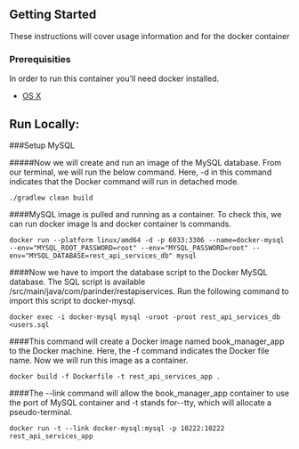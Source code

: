 ## Getting Started

These instructions will cover usage information and for the docker container

### Prerequisities


In order to run this container you'll need docker installed.

* [OS X](https://docs.docker.com/mac/started/)

## Run Locally:

###Setup MySQL

#####Now we will create and run an image of the MySQL database. From our terminal, we will run the below command. Here, -d in this command indicates that the Docker command will run in detached mode.


`./gradlew clean build`


####MySQL image is pulled and running as a container. To check this, we can run docker image ls and docker container ls commands.


`docker run --platform linux/amd64 -d -p 6033:3306 --name=docker-mysql --env="MYSQL_ROOT_PASSWORD=root" --env="MYSQL_PASSWORD=root" --env="MYSQL_DATABASE=rest_api_services_db" mysql`


####Now we have to import the database script to the Docker MySQL database. The SQL script is available /src/main/java/com/parinder/restapiservices. Run the following command to import this script to docker-mysql.


`docker exec -i docker-mysql mysql -uroot -proot rest_api_services_db <users.sql`


####This command will create a Docker image named book_manager_app to the Docker machine. Here, the -f  command indicates the Docker file name. Now we will run this image as a container.


`docker build -f Dockerfile -t rest_api_services_app .`


####The --link command will allow the book_manager_app container to use the port of MySQL container and -t  stands for--tty, which will allocate a pseudo-terminal.


`docker run -t --link docker-mysql:mysql -p 10222:10222 rest_api_services_app`

